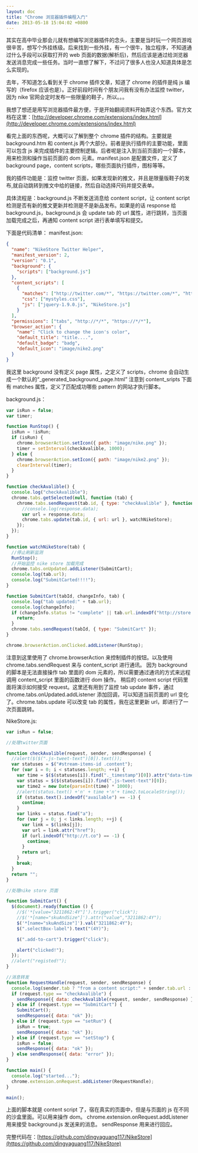 ```yaml
---
layout: doc
title: "Chrome 浏览器插件编程入门"
date: 2013-05-18 15:04:02 +0800
---
```


其实在高中毕业那会儿就有想编写浏览器插件的念头，主要是当时玩一个网页游戏很辛苦，想写个外挂练级。后来找到一些外挂，有一个很牛，独立程序，不知道通过什么手段可以获取打开的 web 页面的数据(解析后)，然后应该是通过给浏览器发送消息完成一些任务。当时一直想了解下，不过问了很多人也没人知道具体是怎么实现的。

去年，不知道怎么看到关于 chrome 插件文章，知道了 chrome 的插件是纯 js 编写的（firefox 应该也是）。正好前段时间有个朋友问我有没有办法监控 twitter，因为 nike 官网会定时发布一些限量的鞋子，所以。。。

我想了想还是用写浏览器插件最方便，于是开始翻阅资料开始弄这个东西。官方文档在这里：[http://developer.chrome.com/extensions/index.html](http://developer.chrome.com/extensions/index.html)

看完上面的东西呢，大概可以了解到整个 chrome 插件的结构。主要就是 background.htm 和 content.js 两个大部分。前者是执行插件的主要功能，里面可以包含 js 来完成插件的主要控制逻辑。后者呢是注入到当前页面的一个脚本，用来检测和操作当前页面的 dom 元素。manifest.json 是配置文件，定义了 background page，content scripts，哪些页面执行插件，图标等等。

我的插件功能是：监控 twitter 页面，如果发现新的推文，并且是限量版鞋子的发布,就自动跳转到推文中给的链接，然后自动选择尺码并提交表单。

具体流程是：background.js 不断发送消息给 content script，让 content script 检测是否有新的推文更新并检测是不是新品发布。如果是的话 response 给 background.js，background.js 会 update tab 的 url 属性，进行跳转，当页面加载完成之后，再通知 content script 进行表单填写和提交。

下面是代码清单：
manifest.json:

```json
{
  "name": "NikeStore Twitter Helper",
  "manifest_version": 2,
  "version": "0.1",
  "background": {
    "scripts": ["background.js"]
  },
  "content_scripts": [
    {
      "matches": ["http://twitter.com/*", "https://twitter.com/*", "http://store.nike.com/*"],
      "css": ["mystyles.css"],
      "js": ["jquery-1.9.0.js", "NikeStore.js"]
    }
  ],
  "permissions": ["tabs", "http://*/*", "https://*/*"],
  "browser_action": {
    "name": "Click to change the icon's color",
    "default_title": "title....",
    "default_badge": "badg",
    "default_icon": "image/nike2.png"
  }
}
```

我这里 background 没有定义 page 属性，之定义了 scripts，chrome 会自动生成一个默认的“\_generated_background_page.html”
注意到 content_sripts 下面有 matches 属性，定义了匹配成功哪些 pattern 的网站才执行脚本。

background.js：

```js
var isRun = false;
var timer;

function RunStop() {
  isRun = !isRun;
  if (isRun) {
    chrome.browserAction.setIcon({ path: "image/nike.png" });
    timer = setInterval(checkAvalible, 1000);
  } else {
    chrome.browserAction.setIcon({ path: "image/nike2.png" });
    clearInterval(timer);
  }
}

function checkAvalible() {
  console.log("checkAvalible");
  chrome.tabs.getSelected(null, function (tab) {
    chrome.tabs.sendRequest(tab.id, { type: "checkAvalible" }, function (response) {
      //console.log(response.data);
      var url = response.data;
      chrome.tabs.update(tab.id, { url: url }, watchNikeStore);
    });
  });
}

function watchNikeStore(tab) {
  //停止刷新监测
  RunStop();
  //开始监控 nike store 加载完成
  chrome.tabs.onUpdated.addListener(SubmitCart);
  console.log(tab.url);
  console.log("SubmitCarted!!!!");
}

function SubmitCart(tabId, changeInfo, tab) {
  console.log("tab updated:" + tab.url);
  console.log(changeInfo);
  if (changeInfo.status != "complete" || tab.url.indexOf("http://store.nike.com") == -1) {
    return;
  }
  chrome.tabs.sendRequest(tabId, { type: "SubmitCart" });
}

chrome.browserAction.onClicked.addListener(RunStop);
```

注意到这里使用了 chrome.browserAction 来控制插件的按钮。以及使用 chrome.tabs.sendRequest 来与 content_script 进行通讯。
因为 background 的脚本是无法直接操作 tab 里面的 dom 元素的，所以需要通过通讯的方式来远程调用 content_script 里面的函数进行 dom 操作。
稍后的 content script 代码里面将演示如何接受 request。这里还有用到了监控 tab update 事件，通过 chrome.tabs.onUpdated.addListener 添加回调，可以知道当前页面的 url 变化了。chrome.tabs.update 可以改变 tab 的属性，我在这里更新 url，即进行了一次页面跳转。

NikeStore.js:

```js
var isRun = false;

//处理twitter页面

function checkAvalible(request, sender, sendResponse) {
  //alert($($(".js-tweet-text")[0]).text());
  var statuses = $("#stream-items-id .content");
  for (var i = 0; i < statuses.length; ++i) {
    var time = $($(statuses[i]).find("._timestamp")[0]).attr("data-time");
    var status = $($(statuses[i]).find(".js-tweet-text")[0]);
    var time2 = new Date(parseInt(time) * 1000);
    //alert(status.text() +'n' + time +'n'+ time2.toLocaleString());
    if (status.text().indexOf("available") == -1) {
      continue;
    }
    var links = status.find("a");
    for (var j = 0; j < links.length; ++j) {
      var link = $(links[j]);
      var url = link.attr("href");
      if (url.indexOf("http://t.co") == -1) {
        continue;
      }
      return url;
    }
    break;
  }
  return "";
}

//处理nike store 页面

function SubmitCart() {
  $(document).ready(function () {
    //$('*[value="3211862:4Y"]').trigger("click");
    //$('*[name="skuAndSize"]').attr("value","3211862:4Y");
    $('*[name="skuAndSize"]').val("3211862:4Y");
    $(".selectBox-label").text("(4Y)");

    $(".add-to-cart").trigger("click");

    alert("clicked!");
  });
  //alert("registed!");
}

//消息转发
function RequestHandle(request, sender, sendResponse) {
  console.log(sender.tab ? "from a content script:" + sender.tab.url : "from the extension");
  if (request.type == "checkAvalible") {
    sendResponse({ data: checkAvalible(request, sender, sendResponse) });
  } else if (request.type == "SubmitCart") {
    SubmitCart();
    sendResponse({ data: "ok" });
  } else if (request.type == "setRun") {
    isRun = true;
    sendResponse({ data: "ok" });
  } else if (request.type == "setStop") {
    isRun = false;
    sendResponse({ data: "ok" });
  } else sendResponse({ data: "error" });
}

function main() {
  console.log("started...");
  chrome.extension.onRequest.addListener(RequestHandle);
}

main();
```

上面的脚本就是 content script 了，宿在真实的页面中，但是与页面的 js 在不同的沙盒里面。可以用来操作 dom。
chrome.extension.onRequest.addListener 用来接受 background.js 发送来的消息。
sendResponse 用来进行回应。

完整代码在：[https://github.com/dingyaguang117/NikeStore](https://github.com/dingyaguang117/NikeStore)
